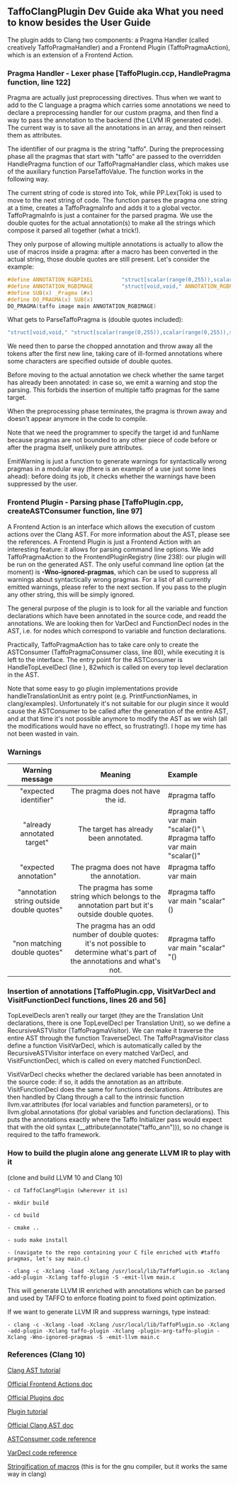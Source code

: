 ## TaffoClangPlugin Dev Guide aka What you need to know besides the User Guide
The plugin adds to Clang two components: a Pragma Handler (called creatively TaffoPragmaHandler) and a Frontend Plugin (TaffoPragmaAction), which is an extension of a Frontend Action. 

### Pragma Handler - Lexer phase [TaffoPlugin.ccp, HandlePragma function, line 122]
Pragma are actually just preprocessing directives. Thus when we want to add to the C language a pragma which carries some annotations  we need to declare a preprocessing handler for our custom pragma, and then find a way to pass the annotation to the backend (the LLVM IR generated code). The current way is to save all the annotations in an array, and then reinsert them as attributes.

The identifier of our pragma is the string "taffo". During the preprocessing phase all the pragmas that start with "taffo" are passed to the overridden HandlePragma function of our TaffoPragmaHandler class, which makes use of the auxiliary function ParseTaffoValue. The function works in the following way.

The current string of code is stored into Tok, while PP.Lex(Tok) is used to move to the next string of code. The function parses the pragma one string at a time, creates a TaffoPragmaInfo and adds it to a global vector. TaffoPragmaInfo is just a container for the parsed pragma. We use the double quotes for the actual annotation(s) to make all the strings which compose it parsed all together (what a trick!). 

They only purpose of allowing multiple annotations is actually to allow the use of macros inside a pragma: after a macro has been converted in the actual string, those double quotes are still present. Let's consider the example:

```c
#define ANNOTATION_RGBPIXEL         "struct[scalar(range(0,255)),scalar(range(0,255)),scalar(range(0,255)),void,scalar(range(0,1))]"
#define ANNOTATION_RGBIMAGE         "struct[void,void," ANNOTATION_RGBPIXEL "]"
#define SUB(x) _Pragma (#x)
#define DO_PRAGMA(x) SUB(x) 
DO_PRAGMA(taffo image main ANNOTATION_RGBIMAGE)
```


What gets to ParseTaffoPragma is (double quotes included):

```c
"struct[void,void," "struct[scalar(range(0,255)),scalar(range(0,255)),scalar(range(0,255)),void,scalar(range(0,1))]" "]" \n "struct[scalar(range(0,255)),scalar(range(0,255)),scalar(range(0,255)),void,scalar(range(0,1))]" "]" \n "]". 
```

We need then to parse the chopped annotation and throw away all the tokens after the first new line, taking care of ill-formed annotations where some characters are specified outside of double quotes.

Before moving to the actual annotation we check whether the same target has already been annotated: in case so, we emit a warning and stop the parsing. This forbids the insertion of multiple taffo pragmas for the same target.

When the preprocessing phase terminates, the pragma is thrown away and doesn't appear anymore in the code to compile.

Note that we need the programmer to specify the target id and funName because pragmas are not bounded to any other piece of code before or after the pragma itself, unlikely pure attributes.

EmitWarning is just a function to generate warnings for syntactically wrong pragmas in a modular way (there is an example of a use just some lines ahead): before doing its job, it checks whether the warnings have been suppressed by the user.

### Frontend Plugin - Parsing phase [TaffoPlugin.cpp, createASTConsumer function, line 97]
A Frontend Action is an interface which allows the execution of custom actions over the Clang AST. For more information about the AST, please see the references. A Frontend Plugin is just a Frontend Action with an interesting feature: it allows for parsing command line options. We add TaffoPragmaAction to the FrontendPluginRegistry (line 238): our plugin will be run on the generated AST. The only useful command line option (at the moment) is **-Wno-ignored-pragmas**, which can be used to suppress all warnings about syntactically wrong pragmas. For a list of all currently emitted warnings, please refer to the next section. If you pass to the plugin any other string, this will be simply ignored.

The general purpose of the plugin is to look for all the variable and function declarations which have been annotated in the source code, and readd the annotations. We are looking then for VarDecl and FunctionDecl nodes in the AST, i.e. for nodes which correspond to variable and function declarations.

Practically, TaffoPragmaAction has to take care only to create the ASTConsumer (TaffoPragmaConsumer class, line 80), while executing it is left to the interface. The entry point for the ASTConsumer is HandleTopLevelDecl (line ), 82which is called on every top level declaration in the AST. 

Note that some easy to go plugin implementations provide handleTranslationUnit as entry point (e.g. PrintFunctionNames, in clang/examples). Unfortunately it's not suitable for our plugin since it would cause the ASTConsumer to be called after the generation of the entire AST, and at that time it's not possible anymore to modify the AST as we wish (all the modifications would have no effect, so frustrating!). I hope my time has not been wasted in vain.

### Warnings
| Warning message      | Meaning          | Example                   |
|:--------------------:|:----------------:|:--------------------------|
| "expected identifier" | The pragma does not have the id. | #pragma taffo |
| "already annotated target" | The target has already been annotated. | #pragma taffo var main "scalar()" \ #pragma taffo var main "scalar()" |
| "expected annotation" | The pragma does not have the annotation. | #pragma taffo var main |
| "annotation string outside double quotes" | The pragma has some string which belongs to the annotation part but it's outside double quotes. | #pragma taffo var main "scalar" () |
| "non matching double quotes" | The pragma has an odd number of double quotes: it's not possible to determine what's part of the annotations and what's not. | #pragma taffo var main "scalar" "() |

### Insertion of annotations [TaffoPlugin.cpp, VisitVarDecl and VisitFunctionDecl functions, lines 26 and 56]
TopLevelDecls aren't really our target (they are the Translation Unit declarations, there is one TopLevelDecl per Translation Unit), so we define a RecursiveASTVisitor (TaffoPragmaVisitor). We can make it traverse the entire AST through the function TraverseDecl. The TaffoPragmaVisitor class define a function VisitVarDecl, which is automatically called by the RecursiveASTVisitor interface on every matched VarDecl, and VisitFunctionDecl, which is called on every matched FunctionDecl. 

VisitVarDecl checks whether the declared variable has been annotated in the source code: if so, it adds the annotation as an attribute. VisitFunctionDecl does the same for functions declarations. Attributes are then handled by Clang through a call to the intrinsic function llvm.var.attributes (for local variables and function parameters), or to llvm.global.annotations (for global variables and function declarations). This puts the annotations exactly where the Taffo Initializer pass would expect that with the old syntax (__attribute(annotate("taffo_ann"))), so no change is required to the taffo framework.


### How to build the plugin alone ang generate LLVM IR to play with it
(clone and build LLVM 10 and Clang 10)
    
    - cd TaffoClangPlugin (wherever it is)
    
    - mkdir build
    
    - cd build
    
    - cmake ..
    
    - sudo make install
    
    - (navigate to the repo containing your C file enriched with #taffo pragmas, let's say main.c)
    
    - clang -c -Xclang -load -Xclang /usr/local/lib/TaffoPlugin.so -Xclang -add-plugin -Xclang taffo-plugin -S -emit-llvm main.c

This will generate LLVM IR enriched with annotations which can be parsed and used by TAFFO to enforce floating point to fixed point optimization.

If we want to generate LLVM IR and suppress warnings, type instead:

	- clang -c -Xclang -load -Xclang /usr/local/lib/TaffoPlugin.so -Xclang -add-plugin -Xclang taffo-plugin -Xclang -plugin-arg-taffo-plugin -Xclang -Wno-ignored-pragmas -S -emit-llvm main.c

### References (Clang 10)
[Clang AST tutorial](http://swtv.kaist.ac.kr/courses/cs453-fall13/Clang%20tutorial%20v4.pdf)

[Official Frontend Actions doc](https://releases.llvm.org/10.0.0/tools/clang/docs/RAVFrontendAction.html)

[Official Plugins doc](https://releases.llvm.org/10.0.0/tools/clang/docs/ClangPlugins.html)

[Plugin tutorial](https://chromium.googlesource.com/chromium/src/+/master/docs/writing_clang_plugins.md)

[Official Clang AST doc](https://releases.llvm.org/10.0.0/tools/clang/docs/IntroductionToTheClangAST.html)

[ASTConsumer code reference](https://clang.llvm.org/doxygen/classclang_1_1ASTConsumer.html)

[VarDecl code reference](https://clang.llvm.org/doxygen/classclang_1_1VarDecl.html#details)

[Stringification of macros](https://gcc.gnu.org/onlinedocs/gcc-4.8.5/cpp/Stringification.html) (this is for the gnu compiler, but it works the same way in clang)

 

 




